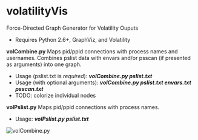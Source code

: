 # volatilityVis
Force-Directed Graph Generator for Volatility Ouputs
- Requires Python 2.6+, GraphViz, and Volatility

<b> volCombine.py</b>
Maps pid/ppid connections with process names and usernames.  Combines pslist data with envars and/or psscan (if presented as arguments) into one graph.
- Usage (pslist.txt is <i>required</i>):  <b><i>volCombine.py pslist.txt</i></b>
- Usage (with optional arguments):  <b><i>volCombine.py pslist.txt envars.txt psscan.txt</i></b>
- TODO:  colorize individual nodes

<b>volPslist.py</b>
Maps pid/ppid connections with process names.
- Usage:  <b><i>volPslist.py pslist.txt</i></b>

![volCombine.py](https://github.com/bonifield/volatilityVis/blob/master/combine-1495923844.png)
